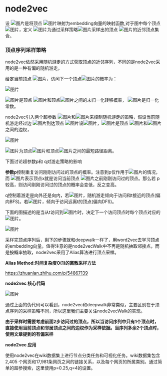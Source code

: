 # node2vec

设 ![图片](https://mmbiz.qpic.cn/mmbiz_png/zHbzQPKIBPhfOtVxRRmzCzW9RnzUQZqSBrVDTy6Vkicp4BiaVOczcicPicbcIyy7PVNHnIawKYSfJGaeRvfXbvfcrQ/640?wx_fmt=png&wxfrom=5&wx_lazy=1&wx_co=1)是将顶点 ![图片](https://mmbiz.qpic.cn/mmbiz_png/zHbzQPKIBPhfOtVxRRmzCzW9RnzUQZqSXVMoMqib3hV1QAs6m1NgZ4zHoB5jYg2RpjJMw3sXrrkYRssqiaaicBspg/640?wx_fmt=png&wxfrom=5&wx_lazy=1&wx_co=1)映射为embedding向量的映射函数,对于图中每个顶点![图片](https://mmbiz.qpic.cn/mmbiz_png/zHbzQPKIBPhfOtVxRRmzCzW9RnzUQZqSWsVFu783pXVLPcz6a7qbMCjAEqhOb8AdNA1aymJB53f0CictqVX0mDQ/640?wx_fmt=png&wxfrom=5&wx_lazy=1&wx_co=1)，定义 ![图片](https://mmbiz.qpic.cn/mmbiz_png/zHbzQPKIBPhfOtVxRRmzCzW9RnzUQZqSZr34jMD9qM5CgE1icD4V47N6Y7mqMWBCOjXQZvZSULxicM0J3U8FUsNg/640?wx_fmt=png&wxfrom=5&wx_lazy=1&wx_co=1)为通过采样策略![图片](https://mmbiz.qpic.cn/mmbiz_png/zHbzQPKIBPhfOtVxRRmzCzW9RnzUQZqSUD6iaiaeicm4Kab27vRskseOV1ZSJq3UTHAlibdcq8ZBVWF4TL1r5ic9gUg/640?wx_fmt=png&wxfrom=5&wx_lazy=1&wx_co=1)采样出的顶点 ![图片](https://mmbiz.qpic.cn/mmbiz_png/zHbzQPKIBPhfOtVxRRmzCzW9RnzUQZqSr0iaOrrmaMx09Sv2IFBM2CKr4roJ2yUibfNbFWeDibxrEJYdgAia5E4BEA/640?wx_fmt=png&wxfrom=5&wx_lazy=1&wx_co=1)的近邻顶点集合。





### **顶点序列采样策略**

node2vec依然采用随机游走的方式获取顶点的近邻序列，不同的是node2vec采用的是一种有偏的随机游走。

给定当前顶点 ![图片](https://mmbiz.qpic.cn/mmbiz_png/zHbzQPKIBPhfOtVxRRmzCzW9RnzUQZqSNPs5yu98q9hMBSDZQt2r3Xv4HEYP2dxdRetHduXSQpP8VG4bpfQYvg/640?wx_fmt=png&wxfrom=5&wx_lazy=1&wx_co=1)，访问下一个顶点![图片](https://mmbiz.qpic.cn/mmbiz_png/zHbzQPKIBPhfOtVxRRmzCzW9RnzUQZqSIlx4wfZlCvkia8X4VnRhX92VuibrTHibTR5phX2q8zFHJbQiaeKGOCib1IQ/640?wx_fmt=png&wxfrom=5&wx_lazy=1&wx_co=1)的概率为：



![图片](https://mmbiz.qpic.cn/mmbiz_jpg/zHbzQPKIBPhfOtVxRRmzCzW9RnzUQZqSVOnRlw3AnRdbbpMmfWdanNHkdM1jtYXJ1oVWPIa2GojYOCkias4hLtQ/640?wx_fmt=jpeg&wxfrom=5&wx_lazy=1&wx_co=1)

![图片](https://mmbiz.qpic.cn/mmbiz_png/zHbzQPKIBPhfOtVxRRmzCzW9RnzUQZqSsKhN7icKmJY0IcmZRsI5pXIpqLoR47DcBxE0ernNQdRMSZqOkyVs5kw/640?wx_fmt=png&wxfrom=5&wx_lazy=1&wx_co=1)是顶点 ![图片](https://mmbiz.qpic.cn/mmbiz_png/zHbzQPKIBPhfOtVxRRmzCzW9RnzUQZqSClzJUm4iagmwFAdhC0hYQpUY5xHNQzMJKDSfV33TrfnP1v9B2dJ2dpA/640?wx_fmt=png&wxfrom=5&wx_lazy=1&wx_co=1)和顶点![图片](https://mmbiz.qpic.cn/mmbiz_png/zHbzQPKIBPhfOtVxRRmzCzW9RnzUQZqSntYHR0nUvyTUDWJ4166icUs4UbK4w6ibYXgiaKL5zFGYo3RUkb85mSPng/640?wx_fmt=png&wxfrom=5&wx_lazy=1&wx_co=1)之间的未归一化转移概率， ![图片](https://mmbiz.qpic.cn/mmbiz_png/zHbzQPKIBPhfOtVxRRmzCzW9RnzUQZqS1ILNvLbFlZjsf5rnmNcHTQIvY8Zjkic7CoBpRhS6jictUeNHgEWIp0nQ/640?wx_fmt=png&wxfrom=5&wx_lazy=1&wx_co=1)是归一化常数。

node2vec引入两个超参数 ![图片](https://mmbiz.qpic.cn/mmbiz_png/zHbzQPKIBPhfOtVxRRmzCzW9RnzUQZqSbFb6d3GCyA1uut8jC6TEyYMjWrjy8C3VAyiaUZjRnArUkyKGWDSBiazQ/640?wx_fmt=png&wxfrom=5&wx_lazy=1&wx_co=1)和![图片](https://mmbiz.qpic.cn/mmbiz_png/zHbzQPKIBPhfOtVxRRmzCzW9RnzUQZqShLkEia99L2u6yehib3oiac0ErfXzRc5oINqD3tLSiavnEI7gmJMibR6MOag/640?wx_fmt=png&wxfrom=5&wx_lazy=1&wx_co=1)来控制随机游走的策略，假设当前随机游走经过边 ![图片](https://mmbiz.qpic.cn/mmbiz_png/zHbzQPKIBPhfOtVxRRmzCzW9RnzUQZqSeMNuZVAlibOraVXuuGcGYPiaQsfvELgia5qOc5ianqF2a4Dr7oiaqo2wRBg/640?wx_fmt=png&wxfrom=5&wx_lazy=1&wx_co=1)到达顶点 ![图片](https://mmbiz.qpic.cn/mmbiz_png/zHbzQPKIBPhfOtVxRRmzCzW9RnzUQZqSnkSxUJNKgMTaSibic8C8VKZiaDMmZ831ZN3khSo8PkPccXsThtTeDlz6w/640?wx_fmt=png&wxfrom=5&wx_lazy=1&wx_co=1)设![图片](https://mmbiz.qpic.cn/mmbiz_png/zHbzQPKIBPhfOtVxRRmzCzW9RnzUQZqSotbOBJqJ1K7qV9tWwNFsIv3s7q1zsc20zFnL5HTWXMnwmicdV6a4ibUA/640?wx_fmt=png&wxfrom=5&wx_lazy=1&wx_co=1)，![图片](https://mmbiz.qpic.cn/mmbiz_png/zHbzQPKIBPhfOtVxRRmzCzW9RnzUQZqSAvBpxFhRYfqAtrDu2xZdSVWfuyLdRB7Evf3YxyuHIu3icxBqOHTe3bg/640?wx_fmt=png&wxfrom=5&wx_lazy=1&wx_co=1)是顶点 ![图片](https://mmbiz.qpic.cn/mmbiz_png/zHbzQPKIBPhfOtVxRRmzCzW9RnzUQZqSb38vItk2Dgcs4uPdaYRTHiaIXjTmcibgyzT4Le5860UY4bLAv3mjbPCA/640?wx_fmt=png&wxfrom=5&wx_lazy=1&wx_co=1)和![图片](https://mmbiz.qpic.cn/mmbiz_png/zHbzQPKIBPhfOtVxRRmzCzW9RnzUQZqS8qaSRiasyMqICe4D3KQld6C5dYoyBhK1HDicXY0BVyW4tG024JrL6JXg/640?wx_fmt=png&wxfrom=5&wx_lazy=1&wx_co=1)之间的边权，

![图片](https://mmbiz.qpic.cn/mmbiz_jpg/zHbzQPKIBPhfOtVxRRmzCzW9RnzUQZqSXe8Cbe69gpjuFib7TcUyxHIClQ2QEACTs8LnqXAwFqEKibuVS7wvnrvA/640?wx_fmt=jpeg&wxfrom=5&wx_lazy=1&wx_co=1)



![图片](https://mmbiz.qpic.cn/mmbiz_png/zHbzQPKIBPhfOtVxRRmzCzW9RnzUQZqS9VhatuWg1C4BcoQF5eh0AXk1mPCVAJQSeXf8wCFaGyN0loeAiaKnTFw/640?wx_fmt=png&wxfrom=5&wx_lazy=1&wx_co=1)为顶点![图片](https://mmbiz.qpic.cn/mmbiz_png/zHbzQPKIBPhfOtVxRRmzCzW9RnzUQZqS2PGP8eEe0ZqryCsyn6AbTCEiabl0qVRqdBqW9YR3dkmET6rveqib2IVA/640?wx_fmt=png&wxfrom=5&wx_lazy=1&wx_co=1)和顶点![图片](https://mmbiz.qpic.cn/mmbiz_png/zHbzQPKIBPhfOtVxRRmzCzW9RnzUQZqSGHT3ArEAOUQDjSP8JuzKLNZs6L7jcyLC0hufJczPEMR8dysqFGEdag/640?wx_fmt=png&wxfrom=5&wx_lazy=1&wx_co=1)之间的最短路径距离。

下面讨论超参数p和 q对游走策略的影响



**参数p**控制重复访问刚刚访问过的顶点的概率。注意到p仅作用于![图片](https://mmbiz.qpic.cn/mmbiz_png/zHbzQPKIBPhfOtVxRRmzCzW9RnzUQZqSKkSRrxAibByLLWibxLlgvSAgZBVvuiaJqLkMseFXFRC7KHIZxECLRowicg/640?wx_fmt=png&wxfrom=5&wx_lazy=1&wx_co=1)的情况，而 ![图片](https://mmbiz.qpic.cn/mmbiz_png/zHbzQPKIBPhfOtVxRRmzCzW9RnzUQZqSaxqDbFqXViaiaPTibEAqDHYrM7A3eZatnUh1rwZyeKc3t39rFxttU3Jog/640?wx_fmt=png&wxfrom=5&wx_lazy=1&wx_co=1)表示顶点x就是访问当前顶点 ![图片](https://mmbiz.qpic.cn/mmbiz_png/zHbzQPKIBPhfOtVxRRmzCzW9RnzUQZqSw5R6gksq5fn3HyOcH7uCZHiasw3Vf626TD0PQl4O6EwaicpeOFd0qGmQ/640?wx_fmt=png&wxfrom=5&wx_lazy=1&wx_co=1)之前刚刚访问过的顶点。那么若 p较高，则访问刚刚访问过的顶点的概率会变低，反之变高。



q控制着游走是向外还是向内，若![图片](https://mmbiz.qpic.cn/mmbiz_png/zHbzQPKIBPhfOtVxRRmzCzW9RnzUQZqSpMnv7OwSh7iazibIx1hDROJYuq9ibbNybRnorIWA0Cicwv1FSYxg3ocuOw/640?wx_fmt=png&wxfrom=5&wx_lazy=1&wx_co=1)，随机游走倾向于访问和t接近的顶点(偏向BFS)。若![图片](https://mmbiz.qpic.cn/mmbiz_png/zHbzQPKIBPhfOtVxRRmzCzW9RnzUQZqSRPhdvS7MdQbdU9Hxd2lWAPrsAlHKEmP3tia0yaJDwiaibyVOq4l6Aaj0A/640?wx_fmt=png&wxfrom=5&wx_lazy=1&wx_co=1)，倾向于访问远离t的顶点(偏向DFS)。

下面的图描述的是当从t访问到![图片](https://mmbiz.qpic.cn/mmbiz_png/zHbzQPKIBPhfOtVxRRmzCzW9RnzUQZqSb2Xb3bvNfbvYVLnPic3Tsicib1diaLyl97DqbVpDkzk7qdFXjdlF406gQw/640?wx_fmt=png&wxfrom=5&wx_lazy=1&wx_co=1)时，决定下一个访问顶点时每个顶点对应的![图片](https://mmbiz.qpic.cn/mmbiz_png/zHbzQPKIBPhfOtVxRRmzCzW9RnzUQZqSz07wNAm2Q3n0VBP1kZBl9QNPVbrtoogiaN1ZbcKYzSSXoPMuCjTMq7A/640?wx_fmt=png&wxfrom=5&wx_lazy=1&wx_co=1)。

![图片](https://mmbiz.qpic.cn/mmbiz_jpg/zHbzQPKIBPhfOtVxRRmzCzW9RnzUQZqSWC1ABko43gyHERRty15ytibBPwr1YvPgH61T0fDdc6bhWhzSYny0MLQ/640?wx_fmt=jpeg&wxfrom=5&wx_lazy=1&wx_co=1)



采样完顶点序列后，剩下的步骤就和deepwalk一样了，用word2vec去学习顶点的embedding向量。值得注意的是node2vecWalk中不再是随机抽取邻接点，而是按概率抽取，node2vec采用了Alias算法进行顶点采样。

**Alias Method:时间复杂度O(1)的离散采样方法**

https://zhuanlan.zhihu.com/p/54867139



**node2vec 核心代码**

![图片](https://mmbiz.qpic.cn/mmbiz_jpg/zHbzQPKIBPhfOtVxRRmzCzW9RnzUQZqS7SNjia3yoIQKM3pEfwT2ZtXlrApiaUxSZALhD34wkHWCbzLTMDqQfAmw/640?wx_fmt=jpeg&wxfrom=5&wx_lazy=1&wx_co=1)



通过上面的伪代码可以看到，node2vec和deepwalk非常类似，主要区别在于顶点序列的采样策略不同，所以这里我们主要关注node2vecWalk的实现。

**由于采样时需要考虑前面2步访问过的顶点，所以当访问序列中只有1个顶点时，直接使用当前顶点和邻居顶点之间的边权作为采样依据。当序列多余2个顶点时，使用文章提到的有偏采样**





**node2vec 应用**

使用node2vec在wiki数据集上进行节点分类任务和可视化任务。wiki数据集包含 2,405 个网页和17,981条网页之间的链接关系，以及每个网页的所属类别。通过简单的超参搜索，这里使用p=0.25,q=4的设置。







